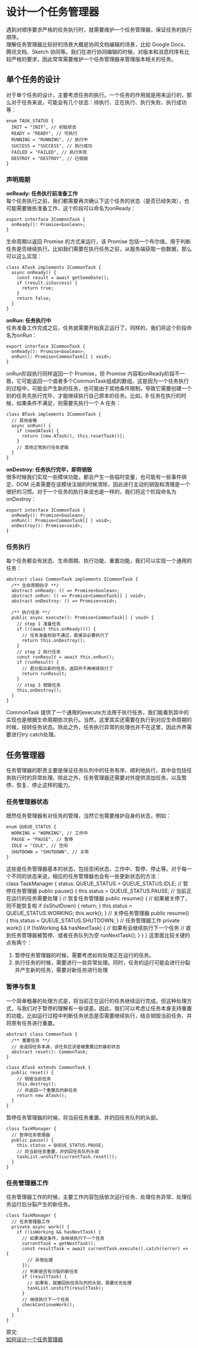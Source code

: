 # 设计一个任务管理器
遇到对顺序要求严格的任务执行时，就需要维护一个任务管理器，保证任务的执行顺序。  
理解任务管理器比较好的场景大概是协同文档编辑的场景，比如 Google Docs、腾讯文档、Sketch 协同等。我们在进行协同编辑的时候，对版本和消息时序有比较严格的要求，因此常常需要维护一个任务管理器来管理版本相关的任务。  
## 单个任务的设计
对于单个任务的设计，主要考虑任务的执行。一个任务的作用就是用来运行的，那么对于任务来说，可能会有几个状态：待执行、正在执行、执行失败、执行成功等：  
``` 
enum TASK_STATUS {
  INIT = "INIT", // 初始状态
  READY = "READY", // 可执行
  RUNNING = "RUNNING", // 执行中
  SUCCESS = "SUCCESS", // 执行成功
  FAILED = "FAILED", // 执行失败
  DESTROY = "DESTROY", // 已销毁
}
```
### 声明周期
**onReady: 任务执行前准备工作**  
每个任务执行之前，我们都需要再次确认下这个任务的状态（是否已经失效），也可能需要做些准备工作，这个阶段可以命名为onReady：  
``` 
export interface ICommonTask {
  onReady(): Promise<boolean>;
}
```
生命周期以返回 Promise 的方式来运行，该 Promise 包括一个布尔值，用于判断任务是否继续执行。比如我们需要在执行任务之前，从服务端获取一些数据，那么可以这么实现：  
``` 
class ATask implements ICommonTask {
  async onReady() {
    const result = await getSomeDate();
    if (result.isSuccess) {
      return true;
    }
    return false;
  }
}
```
**onRun: 任务执行中**  
任务准备工作完成之后，任务就需要开始真正运行了。同样的，我们将这个阶段命名为onRun：  
``` 
export interface ICommonTask {
  onReady(): Promise<boolean>;
  onRun(): Promise<CommonTask[] | void>;
}
```
onRun阶段执行同样返回一个 Promise，但 Promise 内容和onReady阶段不一致，它可能返回一个或者多个CommonTask组成的数组。这是因为一个任务执行的过程中，可能会产生新的任务，也可能由于其他条件限制，导致它需要创建一个别的任务先执行完毕，才能继续执行自己原本的任务。比如，B 任务在执行的时候，如果条件不满足，则需要先执行一个 A 任务：  
``` 
class BTask implements ICommonTask {
  // 其他省略
  async onRun() {
    if (needATask) {
      return [new ATask(), this.resetTask()];
    }
    // 其他正常执行任务逻辑
  }
}
```
**onDestroy: 任务执行完毕，即将销毁**  
很多时候我们实现一些模块功能，都会产生一些临时变量，也可能有一些事件绑定、DOM 元素需要在该模块注销的时候清除，因此进行主动的销毁和清理是一个很好的习惯。对于一个任务的执行来说也是一样的，我们将这个阶段命名为onDestroy：  
``` 
export interface ICommonTask {
  onReady(): Promise<boolean>;
  onRun(): Promise<CommonTask[] | void>;
  onDestroy(): Promise<void>;
}
```
### 任务执行  
每个任务都会有状态、生命周期、执行功能、重置功能，我们可以实现一个通用的任务：  
``` 
abstract class CommonTask implements ICommonTask {
  /** 生命周期钩子 **/
  abstract onReady: () => Promise<boolean>;
  abstract onRun: () => Promise<CommonTask[] | void>;
  abstract onDestroy: () => Promise<void>;

  /** 执行任务 **/
  public async execute(): Promise<CommonTask[] | void> {
    // step 1 准备任务
    if (!(await this.onReady())) {
      // 任务准备校验不通过，直接没必要执行了
      return this.onDestroy();
    }
    // step 2 执行任务
    const runResult = await this.onRun();
    if (runResult) {
      // 若分裂出新的任务，返回并不再继续执行了
      return runResult;
    }
    // step 3 销毁任务
    this.onDestroy();
  }
}
```
CommonTask 提供了一个通用的execute方法用于执行任务，我们能看到其中的实现也是根据生命周期依次执行。当然，这里其实还需要在执行到对应生命周期的时候，扭转任务状态。除此之外，任务执行异常的处理也并不在这里，因此外界需要进行try catch处理。  
## 任务管理器
任务管理器的职责主要是保证任务队列中的任务有序、顺利地执行，其中会包括任务执行时的异常处理。除此之外，任务管理器还需要对外提供添加任务，以及暂停、恢复、停止这样的能力。  
### 任务管理器状态
既然任务管理器有对任务的管理，当然它也需要维护自身的状态，例如：  
``` 
enum QUEUE_STATUS {
  WORKING = "WORKING", // 工作中
  PAUSE = "PAUSE", // 暂停
  IDLE = "IDLE", // 空闲
  SHUTDOWN = "SHUTDOWN", // 关停
}
```
这些是任务管理器基本的状态，包括空闲状态、工作中、暂停、停止等。对于每一个不同的状态来说，相应的任务管理器也会有一些更新状态的方法：  
class TaskManager {
  status: QUEUE_STATUS = QUEUE_STATUS.IDLE;
  // 暂停任务管理器
  public pause() {
    this.status = QUEUE_STATUS.PAUSE;
    // 当前正在运行的任务需要处理
  }
  // 恢复任务管理器
  public resume() {
    // 如果被关停了，则不能恢复啦
    if (isShutDown) {
      return;
    }
    this.status = QUEUE_STATUS.WORKING;
    this.work();
  }
  // 关停任务管理器
  public resume() {
    this.status = QUEUE_STATUS.SHUTDOWN;
  }
  // 任务管理器工作
  private work() {
    if (!isWorking && hasNextTask) {
      // 如果有会继续执行下一个任务
      // 直到任务管理器被暂停、或者任务队列为空
      runNextTask();
    }
  }
}
这里面比较关键的点有两个：  
1. 暂停任务管理器的时候，需要考虑如何处理正在运行的任务。
2. 执行任务的时候，需要进行一些异常处理。同时，任务的运行可能会进行分裂并产生新的任务，需要对新任务进行处理

### 暂停与恢复
一个简单粗暴的处理方式是，将当前正在运行的任务继续运行完成。但这种处理方式，与我们对于暂停的理解有一些误差。因此，我们可以考虑让任务本身支持重置的功能，比如运行过程中判断任务状态是否需要继续执行，结合销毁当前任务、并将原有任务进行重置。  
``` 
abstract class CommonTask {
  /** 重置任务 **/
  // 会返回任务本身，该任务应该是被重置过的最初状态
  abstract reset(): CommonTask;
}

class ATask extends CommonTask {
  public reset() {
    // 销毁当前任务
    this.destroy();
    // 并返回一个重置后的新任务
    return new ATask();
  }
}
```
暂停任务管理器的时候，将当前任务重置、并扔回任务队列的头部。  
``` 
class TaskManager {
  // 暂停任务管理器
  public pause() {
    this.status = QUEUE_STATUS.PAUSE;
    // 将当前任务重置，并扔回任务队列头部
    taskList.unshift(currentTask.reset());
  }
}
```
### 任务管理器工作
任务管理器工作的时候，主要工作内容包括依次运行任务、处理任务异常、处理任务运行后分裂产生的新任务。
``` 
class TaskManager {
  // 任务管理器工作
  private async work() {
    if (!isWorking && hasNextTask) {
      // 如果满足条件，会继续执行下一个任务
      currentTask = getNextTask();
      const resultTask = await currentTask.execute().catch((error) => {
        // 异常处理
      });
      // 判断是否有分裂的新任务
      if (resultTask) {
        // 如果有，就塞回到任务队列的头部，需要优先处理
        taskList.unshift(resultTask);
      }
      // 继续执行下一个任务
      checkContinueWork();
    }
  }
}
```

原文:  
[如何设计一个任务管理器](https://godbasin.github.io/front-end-playground/front-end-basic/deep-learning/task-runner-design.html#%E5%8D%95%E4%B8%AA%E4%BB%BB%E5%8A%A1%E7%9A%84%E8%AE%BE%E8%AE%A1)
